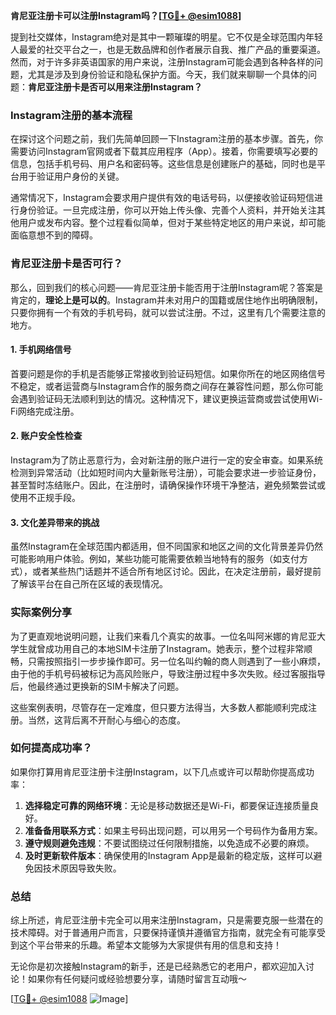 **肯尼亚注册卡可以注册Instagram吗？[[TG💪+ @esim1088](https://t.me/s/esim1088)]**

提到社交媒体，Instagram绝对是其中一颗璀璨的明星。它不仅是全球范围内年轻人最爱的社交平台之一，也是无数品牌和创作者展示自我、推广产品的重要渠道。然而，对于许多非英语国家的用户来说，注册Instagram可能会遇到各种各样的问题，尤其是涉及到身份验证和隐私保护方面。今天，我们就来聊聊一个具体的问题：**肯尼亚注册卡是否可以用来注册Instagram？**

### Instagram注册的基本流程

在探讨这个问题之前，我们先简单回顾一下Instagram注册的基本步骤。首先，你需要访问Instagram官网或者下载其应用程序（App）。接着，你需要填写必要的信息，包括手机号码、用户名和密码等。这些信息是创建账户的基础，同时也是平台用于验证用户身份的关键。

通常情况下，Instagram会要求用户提供有效的电话号码，以便接收验证码短信进行身份验证。一旦完成注册，你可以开始上传头像、完善个人资料，并开始关注其他用户或发布内容。整个过程看似简单，但对于某些特定地区的用户来说，却可能面临意想不到的障碍。

### 肯尼亚注册卡是否可行？

那么，回到我们的核心问题——肯尼亚注册卡能否用于注册Instagram呢？答案是肯定的，**理论上是可以的**。Instagram并未对用户的国籍或居住地作出明确限制，只要你拥有一个有效的手机号码，就可以尝试注册。不过，这里有几个需要注意的地方。

#### 1. **手机网络信号**
首要问题是你的手机是否能够正常接收到验证码短信。如果你所在的地区网络信号不稳定，或者运营商与Instagram合作的服务商之间存在兼容性问题，那么你可能会遇到验证码无法顺利到达的情况。这种情况下，建议更换运营商或尝试使用Wi-Fi网络完成注册。

#### 2. **账户安全性检查**
Instagram为了防止恶意行为，会对新注册的账户进行一定的安全审查。如果系统检测到异常活动（比如短时间内大量新账号注册），可能会要求进一步验证身份，甚至暂时冻结账户。因此，在注册时，请确保操作环境干净整洁，避免频繁尝试或使用不正规手段。

#### 3. **文化差异带来的挑战**
虽然Instagram在全球范围内都适用，但不同国家和地区之间的文化背景差异仍然可能影响用户体验。例如，某些功能可能需要依赖当地特有的服务（如支付方式），或者某些热门话题并不适合所有地区讨论。因此，在决定注册前，最好提前了解该平台在自己所在区域的表现情况。

### 实际案例分享

为了更直观地说明问题，让我们来看几个真实的故事。一位名叫阿米娜的肯尼亚大学生就曾成功用自己的本地SIM卡注册了Instagram。她表示，整个过程非常顺畅，只需按照指引一步步操作即可。另一位名叫约翰的商人则遇到了一些小麻烦，由于他的手机号码被标记为高风险账户，导致注册过程中多次失败。经过客服指导后，他最终通过更换新的SIM卡解决了问题。

这些案例表明，尽管存在一定难度，但只要方法得当，大多数人都能顺利完成注册。当然，这背后离不开耐心与细心的态度。

### 如何提高成功率？

如果你打算用肯尼亚注册卡注册Instagram，以下几点或许可以帮助你提高成功率：

1. **选择稳定可靠的网络环境**：无论是移动数据还是Wi-Fi，都要保证连接质量良好。
2. **准备备用联系方式**：如果主号码出现问题，可以用另一个号码作为备用方案。
3. **遵守规则避免违规**：不要试图绕过任何限制措施，以免造成不必要的麻烦。
4. **及时更新软件版本**：确保使用的Instagram App是最新的稳定版，这样可以避免因技术原因导致失败。

### 总结

综上所述，肯尼亚注册卡完全可以用来注册Instagram，只是需要克服一些潜在的技术障碍。对于普通用户而言，只要保持谨慎并遵循官方指南，就完全有可能享受到这个平台带来的乐趣。希望本文能够为大家提供有用的信息和支持！

无论你是初次接触Instagram的新手，还是已经熟悉它的老用户，都欢迎加入讨论！如果你有任何疑问或经验想要分享，请随时留言互动哦～ 

[[TG💪+ @esim1088](https://t.me/s/esim1088) ![Image](https://i.postimg.cc/4NQfJmqS/Snipaste-2025-05-13-00-14-12.png)]